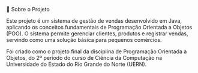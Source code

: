 📖 Sobre o Projeto

Este projeto é um sistema de gestão de vendas desenvolvido em Java, aplicando os conceitos fundamentais de Programação Orientada a Objetos (POO). O sistema permite gerenciar clientes, produtos e registrar vendas, servindo como uma solução básica para pequenos comércios.

Foi criado como o projeto final da disciplina de Programação Orientada a Objetos, do 2º período do curso de Ciência da Computação na Universidade do Estado do Rio Grande do Norte (UERN).
